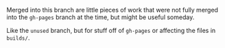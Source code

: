 Merged into this branch are little pieces of work that were not fully merged into the `gh-pages` branch at the time, but might be useful someday.

Like the `unused` branch, but for stuff off of `gh-pages` or affecting the files in `builds/`.
